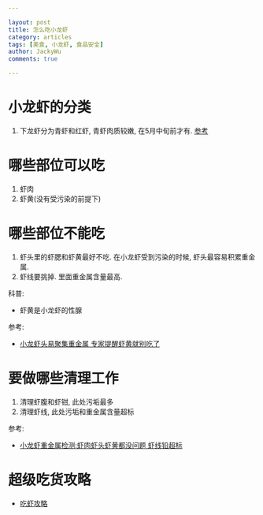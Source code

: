```yaml
---

layout: post
title: 怎么吃小龙虾
category: articles
tags: [美食, 小龙虾, 食品安全]
author: JackyWu
comments: true

---
```


# 小龙虾的分类

1. 下龙虾分为青虾和红虾, 青虾肉质较嫩, 在5月中旬前才有. [参考](http://sh.sina.com.cn/food/mstx/2015-05-05/1743146905_4.html)

# 哪些部位可以吃

1. 虾肉
1. 虾黄(没有受污染的前提下)

# 哪些部位不能吃

1. 虾头里的虾腮和虾黄最好不吃. 在小龙虾受到污染的时候, 虾头最容易积累重金属.
1. 虾线要挑掉. 里面重金属含量最高.

科普:

- 虾黄是小龙虾的性腺

参考:

- [小龙虾头易聚集重金属 专家提醒虾黄就别吃了](http://news.sohu.com/20140617/n400927455.shtml)

# 要做哪些清理工作

1. 清理虾腹和虾钳, 此处污垢最多
1. 清理虾线, 此处污垢和重金属含量超标

参考:

- [小龙虾重金属检测:虾肉虾头虾黄都没问题 虾线铅超标][小龙虾重金属检测]

# 超级吃货攻略

- [吃虾攻略](http://www.360doc.com/content/15/0504/21/13179508_468072053.shtml)

[小龙虾重金属检测]: http://news.cnhubei.com/xw/jk/201306/t2590341.shtml
